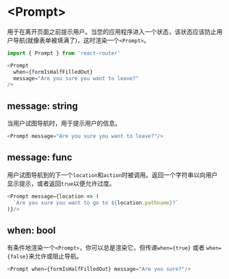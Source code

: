 # &lt;Prompt>

用于在离开页面之前提示用户。当您的应用程序进入一个状态，该状态应该防止用户导航(就像表单被填满了)，这时渲染一个`<Prompt>`。

```js
import { Prompt } from 'react-router'

<Prompt
  when={formIsHalfFilledOut}
  message="Are you sure you want to leave?"
/>
```

## message: string

当用户试图导航时，用于提示用户的信息。

```js
<Prompt message="Are you sure you want to leave?"/>
```

## message: func

用户试图导航到的下一个`location`和`action`时被调用。返回一个字符串以向用户显示提示，或者返回`true`以便允许过度。

```js
<Prompt message={location => (
  `Are you sure you want to go to ${location.pathname}?`
)}/>
```

## when: bool

有条件地渲染一个`<Prompt>`，你可以总是渲染它，但传递`when={true}` 或者 `when={false}`来允许或阻止导航。

```js
<Prompt when={formIsHalfFilledOut} message="Are you sure?"/>
```
